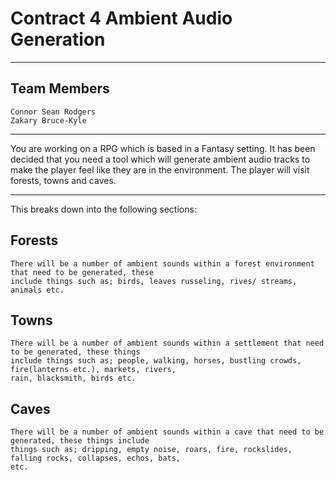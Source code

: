 Contract 4  Ambient Audio Generation 
======
***
Team Members
------
	Connor Sean Rodgers
	Zakary Bruce-Kyle

***
You are working on a RPG which is based in a Fantasy setting. It has been
decided that you need a tool which will generate ambient audio tracks to
make the player feel like they are in the environment. The player will visit forests,
towns and caves.
***
This breaks down into the following sections:

Forests 
------
	There will be a number of ambient sounds within a forest environment that need to be generated, these
	include things such as; birds, leaves russeling, rives/ streams, animals etc.
Towns
------
	There will be a number of ambient sounds within a settlement that need to be generated, these things 
	include things such as; people, walking, horses, bustling crowds, fire(lanterns etc.), markets, rivers,
	rain, blacksmith, birds etc.
Caves
------
	There will be a number of ambient sounds within a cave that need to be generated, these things include
	things such as; dripping, empty noise, roars, fire, rockslides, falling rocks, collapses, echos, bats,
	etc.

